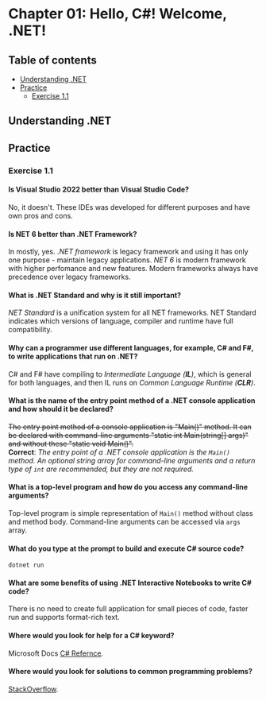 # Chapter 01: Hello, C#! Welcome, .NET!

## Table of contents
- [Understanding .NET](#understanding-net)
- [Practice](#practice)
  - [Exercise 1.1](#exercise-11)


## Understanding .NET




## Practice

### Exercise 1.1

#### Is Visual Studio 2022 better than Visual Studio Code?
No, it doesn't. These IDEs was developed for different purposes and have own pros and cons.

#### Is NET 6 better than .NET Framework?
In mostly, yes. _.NET framework_ is legacy framework and using it has only one purpose - maintain
legacy applications. _NET 6_ is modern framework with higher perfomance and new features.
Modern frameworks always have precedence over legacy frameworks. 

#### What is .NET Standard and why is it still important?
_NET Standard_ is a unification system for all NET frameworks.
NET Standard indicates which versions of language, compiler and runtime have full compatibility.

#### Why can a programmer use different languages, for example, C# and F#, to write applications that run on .NET?
C# and F# have compiling to _Intermediate Language (**IL**)_,
which is general for both languages, and then IL runs on _Common Language Runtime (**CLR**)_.

#### What is the name of the entry point method of a .NET console application and how should it be declared?
~~The entry point method of a console application is "Main()" method. It can be declared
with command-line arguments "static int Main(string[] args)" and without these "static void Main()".~~\
**Correct**: _The entry point of a .NET console application is the `Main()` method. An optional
string array for command-line arguments and a return type of `int` are recommended,
but they are not required._

#### What is a top-level program and how do you access any command-line arguments?
Top-level program is simple representation of `Main()` method without class and method body.
Command-line arguments can be accessed via `args` array.

#### What do you type at the prompt to build and execute C# source code?
`dotnet run`

#### What are some benefits of using .NET Interactive Notebooks to write C# code?
There is no need to create full application for small pieces of code, faster run and supports
format-rich text.

#### Where would you look for help for a C# keyword?
Microsoft Docs [C# Refernce](https://learn.microsoft.com/en-us/dotnet/csharp/language-reference/).

#### Where would you look for solutions to common programming problems?
[StackOverflow](https://stackoverflow.com/).
